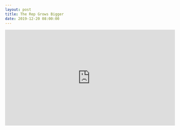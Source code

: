 ```yaml
---
layout: post
title: The Rep Grows Bigger
date: 2019-12-20 08:00:00
---
```


<script src="https://gist.github.com/madrury/a29eb28cf2403d177df8c5df074b470f.js"></script>
<iframe width="560" height="315" src="https://www.youtube.com/embed/nZ3bhHS6g-U" frameborder="0" allow="accelerometer; autoplay; encrypted-media; gyroscope; picture-in-picture" allowfullscreen></iframe>